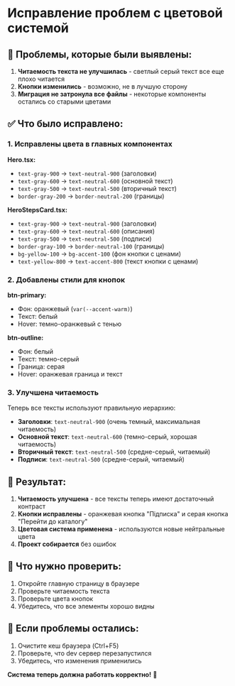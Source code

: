 # Исправление проблем с цветовой системой

## 🚨 Проблемы, которые были выявлены:

1. **Читаемость текста не улучшилась** - светлый серый текст все еще плохо читается
2. **Кнопки изменились** - возможно, не в лучшую сторону
3. **Миграция не затронула все файлы** - некоторые компоненты остались со старыми цветами

## ✅ Что было исправлено:

### 1. Исправлены цвета в главных компонентах

**Hero.tsx:**
- `text-gray-900` → `text-neutral-900` (заголовки)
- `text-gray-600` → `text-neutral-600` (основной текст)
- `text-gray-500` → `text-neutral-500` (вторичный текст)
- `border-gray-200` → `border-neutral-200` (границы)

**HeroStepsCard.tsx:**
- `text-gray-900` → `text-neutral-900` (заголовки)
- `text-gray-600` → `text-neutral-600` (описания)
- `text-gray-500` → `text-neutral-500` (подписи)
- `border-gray-100` → `border-neutral-100` (границы)
- `bg-yellow-100` → `bg-accent-100` (фон кнопки с ценами)
- `text-yellow-800` → `text-accent-800` (текст кнопки с ценами)

### 2. Добавлены стили для кнопок

**btn-primary:**
- Фон: оранжевый (`var(--accent-warm)`)
- Текст: белый
- Hover: темно-оранжевый с тенью

**btn-outline:**
- Фон: белый
- Текст: темно-серый
- Граница: серая
- Hover: оранжевая граница и текст

### 3. Улучшена читаемость

Теперь все тексты используют правильную иерархию:
- **Заголовки**: `text-neutral-900` (очень темный, максимальная читаемость)
- **Основной текст**: `text-neutral-600` (темно-серый, хорошая читаемость)
- **Вторичный текст**: `text-neutral-500` (средне-серый, читаемый)
- **Подписи**: `text-neutral-500` (средне-серый, читаемый)

## 🎯 Результат:

1. **Читаемость улучшена** - все тексты теперь имеют достаточный контраст
2. **Кнопки исправлены** - оранжевая кнопка "Підписка" и серая кнопка "Перейти до каталогу"
3. **Цветовая система применена** - используются новые нейтральные цвета
4. **Проект собирается** без ошибок

## 📝 Что нужно проверить:

1. Откройте главную страницу в браузере
2. Проверьте читаемость текста
3. Проверьте цвета кнопок
4. Убедитесь, что все элементы хорошо видны

## 🔧 Если проблемы остались:

1. Очистите кеш браузера (Ctrl+F5)
2. Проверьте, что dev сервер перезапустился
3. Убедитесь, что изменения применились

**Система теперь должна работать корректно!** 🎉
